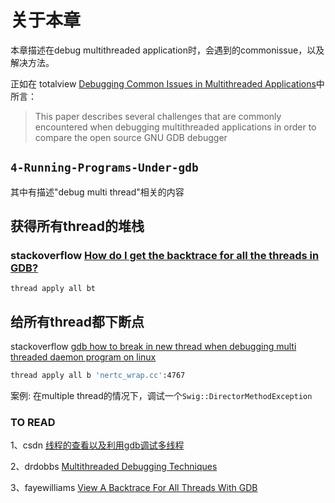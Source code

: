 # 关于本章

本章描述在debug multithreaded application时，会遇到的commonissue，以及解决方法。

正如在 totalview [Debugging Common Issues in Multithreaded Applications](https://totalview.io/sites/totalview/files/pdfs/white-paper-totalview-debugging-multithreaded-apps.pdf)中所言：

> This paper describes several challenges that are commonly encountered when debugging multithreaded applications in order to compare the open source GNU GDB debugger



## `4-Running-Programs-Under-gdb`

其中有描述"debug multi thread"相关的内容

## 获得所有thread的堆栈

### stackoverflow [How do I get the backtrace for all the threads in GDB?](https://stackoverflow.com/questions/18391808/how-do-i-get-the-backtrace-for-all-the-threads-in-gdb)

```shell
thread apply all bt
```

## 给所有thread都下断点

stackoverflow [gdb how to break in new thread when debugging multi threaded daemon program on linux](https://stackoverflow.com/questions/55067510/gdb-how-to-break-in-new-thread-when-debugging-multi-threaded-daemon-program-on-l)

```sh
thread apply all b 'nertc_wrap.cc':4767
```



案例: 在multiple thread的情况下，调试一个`Swig::DirectorMethodException`

### TO READ

1、csdn [线程的查看以及利用gdb调试多线程](https://blog.csdn.net/zhangye3017/article/details/80382496)

2、drdobbs [Multithreaded Debugging Techniques](https://www.drdobbs.com/cpp/multithreaded-debugging-techniques/199200938?pgno=6)

3、fayewilliams [View A Backtrace For All Threads With GDB](https://www.fayewilliams.com/2015/05/05/view-a-backtrace-for-all-threads-with-gdb/)

